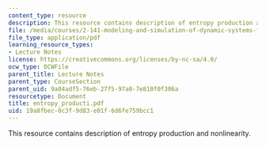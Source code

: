```yaml
---
content_type: resource
description: This resource contains description of entropy production and nonlinearity.
file: /media/courses/2-141-modeling-and-simulation-of-dynamic-systems-fall-2006/19a8fbec0c3f9d83e01f6d6fe759bcc1_entropy_producti.pdf
file_type: application/pdf
learning_resource_types:
- Lecture Notes
license: https://creativecommons.org/licenses/by-nc-sa/4.0/
ocw_type: OCWFile
parent_title: Lecture Notes
parent_type: CourseSection
parent_uid: 9a04adf5-76eb-27f5-97a0-7e810f0f306a
resourcetype: Document
title: entropy_producti.pdf
uid: 19a8fbec-0c3f-9d83-e01f-6d6fe759bcc1
---
```

This resource contains description of entropy production and nonlinearity.